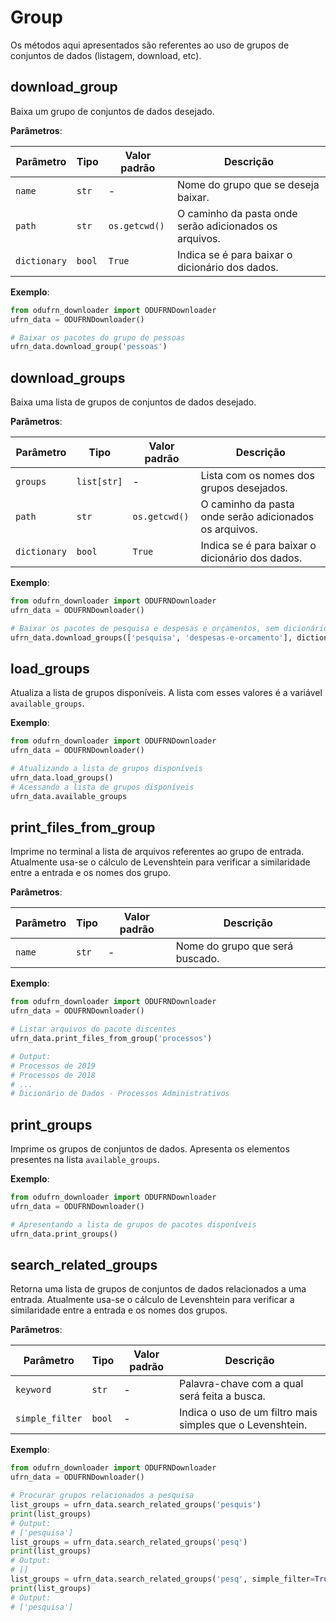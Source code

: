 # Group
Os métodos aqui apresentados são referentes ao uso de grupos de conjuntos de dados (listagem, download, etc).

## download_group
Baixa um grupo de conjuntos de dados desejado.

**Parâmetros**:

| Parâmetro | Tipo | Valor padrão | Descrição |
| --------- | ---- | ------------ | --------- |
| `name` | `str` | - | Nome do grupo que se deseja baixar. |
| `path` | `str` | `os.getcwd()` | O caminho da pasta onde serão adicionados os arquivos. |
| `dictionary` | `bool` | `True` | Indica se é para baixar o dicionário dos dados. |

**Exemplo**:
```python
from odufrn_downloader import ODUFRNDownloader
ufrn_data = ODUFRNDownloader()

# Baixar os pacotes do grupo de pessoas
ufrn_data.download_group('pessoas')
```

## download_groups
Baixa uma lista de grupos de conjuntos de dados desejado.

**Parâmetros**:

| Parâmetro | Tipo | Valor padrão | Descrição |
| --------- | ---- | ------------ | --------- |
| `groups` | `list[str]` | - | Lista com os nomes dos grupos desejados. |
| `path` | `str` | `os.getcwd()` | O caminho da pasta onde serão adicionados os arquivos. |
| `dictionary` | `bool` | `True` | Indica se é para baixar o dicionário dos dados. |

**Exemplo**:
```python
from odufrn_downloader import ODUFRNDownloader
ufrn_data = ODUFRNDownloader()

# Baixar os pacotes de pesquisa e despesas e orçamentos, sem dicionários
ufrn_data.download_groups(['pesquisa', 'despesas-e-orcamento'], dictionary=False)
```

## load_groups
Atualiza a lista de grupos disponíveis. A lista com esses valores é a variável `available_groups`.

**Exemplo**:
```python
from odufrn_downloader import ODUFRNDownloader
ufrn_data = ODUFRNDownloader()

# Atualizando a lista de grupos disponíveis
ufrn_data.load_groups()
# Acessando a lista de grupos disponíveis
ufrn_data.available_groups
```

## print_files_from_group
Imprime no terminal a lista de arquivos referentes ao grupo de entrada.
Atualmente usa-se o cálculo de Levenshtein para verificar a similaridade
entre a entrada e os nomes dos grupo.

**Parâmetros**:

| Parâmetro | Tipo | Valor padrão | Descrição |
| --------- | ---- | ------------ | --------- |
| `name` | `str` | - | Nome do grupo que será buscado. |

**Exemplo**:
```python
from odufrn_downloader import ODUFRNDownloader
ufrn_data = ODUFRNDownloader()

# Listar arquivos do pacote discentes
ufrn_data.print_files_from_group('processos')

# Output:
# Processos de 2019
# Processos de 2018
# ...
# Dicionário de Dados - Processos Administrativos
```

## print_groups
Imprime os grupos de conjuntos de dados. Apresenta os elementos presentes na lista `available_groups`.

**Exemplo**:
```python
from odufrn_downloader import ODUFRNDownloader
ufrn_data = ODUFRNDownloader()

# Apresentando a lista de grupos de pacotes disponíveis
ufrn_data.print_groups()
```

## search_related_groups
Retorna uma lista de grupos de conjuntos de dados relacionados a uma entrada.
Atualmente usa-se o cálculo de Levenshtein para verificar a similaridade
entre a entrada e os nomes dos grupos.

**Parâmetros**:

| Parâmetro | Tipo | Valor padrão | Descrição |
| --------- | ---- | ------------ | --------- |
| `keyword` | `str` | - | Palavra-chave com a qual será feita a busca. |
| `simple_filter` | `bool` | - | Indica o uso de um filtro mais simples que o Levenshtein. |

**Exemplo**:
```python
from odufrn_downloader import ODUFRNDownloader
ufrn_data = ODUFRNDownloader()

# Procurar grupos relacionados a pesquisa
list_groups = ufrn_data.search_related_groups('pesquis')
print(list_groups)
# Output:
# ['pesquisa']
list_groups = ufrn_data.search_related_groups('pesq')
print(list_groups)
# Output:
# []
list_groups = ufrn_data.search_related_groups('pesq', simple_filter=True)
print(list_groups)
# Output:
# ['pesquisa']
```
